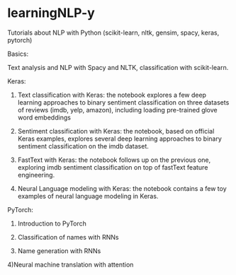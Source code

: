 # learningNLP-y
Tutorials about NLP with Python (scikit-learn, nltk, gensim, spacy, keras, pytorch)

Basics:

Text analysis and NLP with Spacy and NLTK, classification with scikit-learn.

Keras:

1) Text classification with Keras: the notebook explores a few deep learning approaches to binary sentiment classification on three datasets of reviews (imdb, yelp, amazon), including loading pre-trained glove word embeddings

2) Sentiment classification with Keras: the notebook, based on official Keras examples,  explores several deep learning approaches to binary sentiment classification on the imdb dataset.

3) FastText with Keras: the notebook follows up on the previous one, exploring imdb sentiment classification on top of fastText feature engineering.

4) Neural Language modeling with Keras: the notebook contains a few toy examples of neural language modeling in Keras.


PyTorch:

1) Introduction to PyTorch

2) Classification of names with RNNs

3) Name generation with RNNs

4)Neural machine translation with attention


